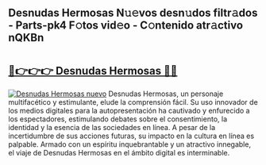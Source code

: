 ## Desnudas Hermosas N𝚞𝚎vos desn𝚞dos filtr𝚊dos - Parts-pk4 F𝚘tos vid𝚎o - C𝚘ntenido atr𝚊ctivo nQKBn

# <h2><a href="http://mb8k6e.tromn.icu/?c=Desnudas+Hermosas">🔗👉👉👉 Desnudas Hermosas 🔗🔗</a></h2>

[![Desnudas Hermosas nuevo](https://i.imgur.com/pEAQMta.gif)](http://mb8k6e.tromn.icu/?c=Desnudas+Hermosas)
Desnudas Hermosas, un personaje multifacético y estimulante, elude la comprensión fácil. Su uso innovador de los medios digitales para la autopresentación ha cautivado y enfurecido a los espectadores, estimulando debates sobre el consentimiento, la identidad y la esencia de las sociedades en línea. A pesar de la incertidumbre de sus acciones futuras, su impacto en la cultura en línea es palpable. Armado con un espíritu inquebrantable y un atractivo innegable, el viaje de Desnudas Hermosas en el ámbito digital es interminable.
